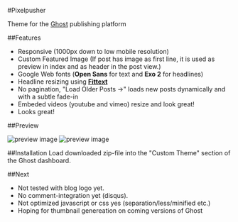 #Pixelpusher

Theme for the [Ghost](http://www.ghost.org) publishing platform

##Features
* Responsive (1000px down to low mobile resolution)
* Custom Featured Image (If post has image as first line, it is used as preview in index and as header in the post view.)
* Google Web fonts (**Open Sans** for text and **Exo 2** for headlines)
* Headline resizing using [**Fittext**](https://github.com/davatron5000/FitText.js)
* No pagination, "Load Older Posts ->" loads new posts dynamically and with a subtle fade-in
* Embeded videos (youtube and vimeo) resize and look great!
* Looks great!

##Preview

![preview image](http://pixelkultur.se/wp-content/uploads/2014/04/Capture1.png)
![preview image](http://pixelkultur.se/wp-content/uploads/2014/04/Capture2.png)

##Installation
Load downloaded zip-file into the "Custom Theme" section of the Ghost dashboard.

##Next

* Not tested with blog logo yet.
* No comment-integration yet (disqus).
* Not optimized javascript or css yes (separation/less/minified etc.)
* Hoping for thumbnail genereation on coming versions of Ghost
